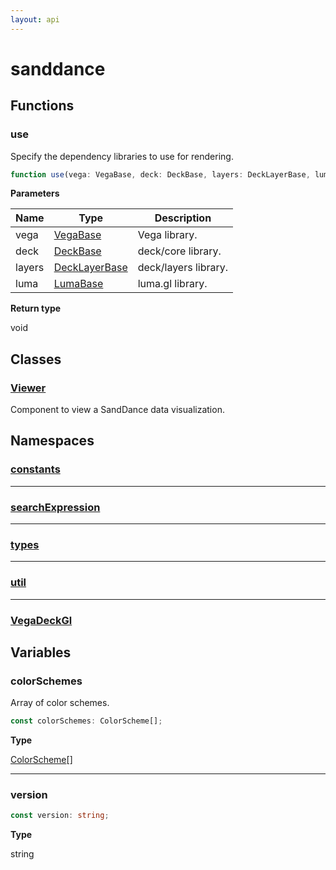 ```yaml
---
layout: api
---
```


# sanddance

## Functions

### use

Specify the dependency libraries to use for rendering.

```typescript
function use(vega: VegaBase, deck: DeckBase, layers: DeckLayerBase, luma: LumaBase): void;
```

**Parameters**

| Name   | Type                                     | Description          |
| ------ | ---------------------------------------- | -------------------- |
| vega   | [VegaBase][InterfaceDeclaration-44]      | Vega library.        |
| deck   | [DeckBase][InterfaceDeclaration-45]      | deck/core library.   |
| layers | [DeckLayerBase][InterfaceDeclaration-46] | deck/layers library. |
| luma   | [LumaBase][InterfaceDeclaration-47]      | luma.gl library.     |

**Return type**

void

## Classes

### [Viewer][ClassDeclaration-5]

Component to view a SandDance data visualization.


## Namespaces

### [constants][NamespaceImport-0]


----------

### [searchExpression][NamespaceImport-1]


----------

### [types][NamespaceImport-2]


----------

### [util][NamespaceImport-3]


----------

### [VegaDeckGl][NamespaceImport-4]


## Variables

### colorSchemes

Array of color schemes.

```typescript
const colorSchemes: ColorScheme[];
```

**Type**

[ColorScheme][InterfaceDeclaration-0][]

----------

### version

```typescript
const version: string;
```

**Type**

string

[SourceFile-0]: index#indexts
[FunctionDeclaration-5]: index#use
[InterfaceDeclaration-44]: vegadeckgl/types#vegabase
[InterfaceDeclaration-45]: vegadeckgl/types#deckbase
[InterfaceDeclaration-46]: vegadeckgl/types#decklayerbase
[InterfaceDeclaration-47]: vegadeckgl/types#lumabase
[ClassDeclaration-5]: viewer#viewer
[NamespaceImport-0]: constants#constants
[NamespaceImport-1]: searchexpression#searchexpression
[NamespaceImport-2]: types#types
[NamespaceImport-3]: util#util
[NamespaceImport-4]: vegadeckgl#vegadeckgl
[VariableDeclaration-0]: index#colorschemes
[InterfaceDeclaration-0]: types#colorscheme
[VariableDeclaration-10]: index#version